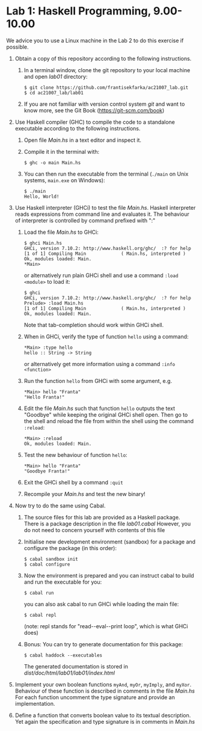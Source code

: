 Lab 1: Haskell Programming, 9.00-10.00
======================================

We advice you to use a Linux machine in the Lab 2 to do this exercise if possible.

1. Obtain a copy of this repository according to the following instructions.
    1. In a terminal window, clone the git repository to your local machine and
        open *lab01* directory:

        ```
        $ git clone https://github.com/frantisekfarka/ac21007_lab.git
        $ cd ac21007_lab/lab01
        ```

    2. If you are not familiar with version control system *git* and want to
        know more, see the Git Book (https://git-scm.com/book)


2. Use Haskell compiler (GHC) to compile the code to a standalone executable
   according to the following instructions.

   1. Open file *Main.hs* in a text editor and inspect it.
   2. Compile it in the terminal with:

        ```
        $ ghc -o main Main.hs
        ```
   3. You can then run the executable from the terminal (`./main` on Unix
      systems, `main.exe` on Windows):

        ```
        $ ./main
        Hello, World!
        ```

3. Use Haskell interpreter (GHCi) to test the file *Main.hs*. Haskell
   interpreter reads expressions from command line and evaluates it. The
   behaviour of interpreter is controlled by command prefixed with ":"

   1. Load the file *Main.hs* to GHCi:

        ```
        $ ghci Main.hs
        GHCi, version 7.10.2: http://www.haskell.org/ghc/  :? for help
        [1 of 1] Compiling Main             ( Main.hs, interpreted )
        Ok, modules loaded: Main.
        *Main> 
        ```

        or alternatively run plain GHCi shell and use a command `:load <module>` to
        load it:

        ```
        $ ghci
        GHCi, version 7.10.2: http://www.haskell.org/ghc/  :? for help
        Prelude> :load Main.hs
        [1 of 1] Compiling Main             ( Main.hs, interpreted )
        Ok, modules loaded: Main.
        ```

        Note that tab-completion should work within GHCi shell.

    2. When in GHCi, verify the type of function `hello` using a command:

        ```
        *Main> :type hello
        hello :: String -> String
        ```

        or alternatively get more information using a command `:info <function>`

    3. Run the function `hello` from GHCi with some argument, e.g.

        ```
        *Main> hello "Franta"
        "Hello Franta!"
        ```

    4. Edit the file *Main.hs* such that function `hello` outputs the text
       "Goodbye" while keeping the original GHCi shell open. Then go to the
       shell and reload the file from within the shell using the command
       `:reload`:

       ```
       *Main> :reload 
       Ok, modules loaded: Main.
       ```

    5. Test the new behaviour of function `hello`:

        ```
        *Main> hello "Franta"
        "Goodbye Franta!"
        ```

    6. Exit the GHCi shell by a command `:quit`

    7. Recompile your *Main.hs* and test the new binary!



4. Now try to do the same using Cabal.

    1. The source files for this lab are provided as a Haskell package.
        There is a package description in the file *lab01.cabal* However, you do
        not need to concern yourself with contents of this file

    2. Initialise new development environment (sandbox) for a package and
       configure the package (in this order):

       ```
       $ cabal sandbox init
       $ cabal configure
       ```
    3. Now the environment is prepared and you can instruct cabal to build and
       run the executable for you:

       ```
       $ cabal run
       ```

       you can also ask cabal to run GHCi while loading the main file:

       ```
       $ cabal repl
       ```
    
       (note: repl stands for "read--eval--print loop", which is what GHCi does)


    4. Bonus: You can try to generate documentation for this package:

       ```
       $ cabal haddock --executables
       ```

       The generated documentation is stored in *dist/doc/html/lab01/lab01/index.html*


5. Implement your own boolean functions `myAnd`, `myOr`, `myImply`, and `myXor`.
   Behaviour of these function is described in comments in the file *Main.hs*
   For each function uncomment the type signature and provide an implementation.

6. Define a function that converts boolean value to its textual description. Yet
   again the specification and type signature is in comments in *Main.hs*
